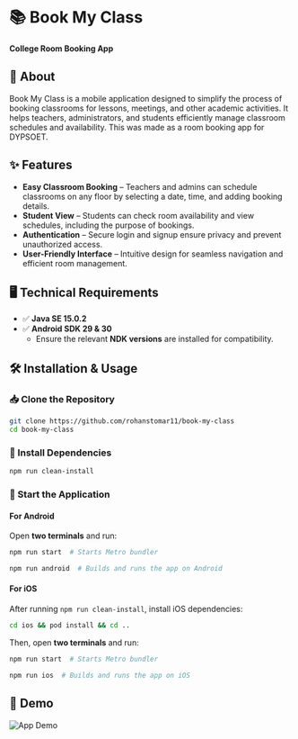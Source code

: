 # 📚 Book My Class  
**College Room Booking App**  

## 🏫 About  
Book My Class is a mobile application designed to simplify the process of booking classrooms for lessons, meetings, and other academic activities. It helps teachers, administrators, and students efficiently manage classroom schedules and availability. This was made as a room booking app for DYPSOET.  

## ✨ Features  
- **Easy Classroom Booking** – Teachers and admins can schedule classrooms on any floor by selecting a date, time, and adding booking details.  
- **Student View** – Students can check room availability and view schedules, including the purpose of bookings.  
- **Authentication** – Secure login and signup ensure privacy and prevent unauthorized access.  
- **User-Friendly Interface** – Intuitive design for seamless navigation and efficient room management.  

## 🖥️ Technical Requirements  
- ✅ **Java SE 15.0.2**  
- ✅ **Android SDK 29 & 30**  
  - Ensure the relevant **NDK versions** are installed for compatibility.  

## 🛠️ Installation & Usage  

### 📥 Clone the Repository  
```sh  
git clone https://github.com/rohanstomar11/book-my-class  
cd book-my-class  
```

### 🔧 Install Dependencies  
```sh  
npm run clean-install  
```

### 🚀 Start the Application  

#### **For Android**  
Open **two terminals** and run:  
```sh  
npm run start  # Starts Metro bundler  
```  
```sh  
npm run android  # Builds and runs the app on Android  
```  

#### **For iOS**  
After running `npm run clean-install`, install iOS dependencies:  
```sh  
cd ios && pod install && cd ..  
```  
Then, open **two terminals** and run:  
```sh  
npm run start  # Starts Metro bundler  
```  
```sh  
npm run ios  # Builds and runs the app on iOS  
```  

## 🎥 Demo  
![App Demo](https://github.com/rohanstomar11/book-my-class/blob/master/demo/BookMyClass.gif)
